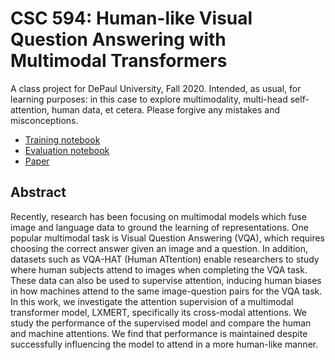 # CSC 594: Human-like Visual Question Answering with Multimodal Transformers

A class project for DePaul University, Fall 2020. Intended, as usual, for learning purposes: in this case to explore multimodality, multi-head self-attention, human data, et cetera. Please forgive any mistakes and misconceptions.

- [Training notebook](https://colab.research.google.com/drive/1jvcd8S5JgNPPBgXwQi6ti2txMxa5LpVP)
- [Evaluation notebook](https://colab.research.google.com/drive/1zsxaGkp-EetLgp1dRk6IdMv4oc7JmMRL)
- [Paper](https://github.com/erikmcguire/csc594_lxmert/blob/main/csc594-mcguire_erik-report.pdf)

## Abstract

Recently, research has been focusing on multimodal models which fuse image and language data to ground the learning of representations. One popular multimodal task is Visual Question Answering (VQA), which requires choosing the correct answer given an image and a question. In addition, datasets such as VQA-HAT (Human ATtention) enable researchers to study where human subjects attend to images when completing the VQA task. These data can also be used to supervise attention, inducing human biases in how machines attend to the same image-question pairs for the VQA task. In this work, we investigate the attention supervision of a multimodal transformer model, LXMERT, specifically its cross-modal attentions. We study the performance of the supervised model and compare the human and machine attentions. We find that performance is maintained despite successfully influencing the model to attend in a more human-like manner.
